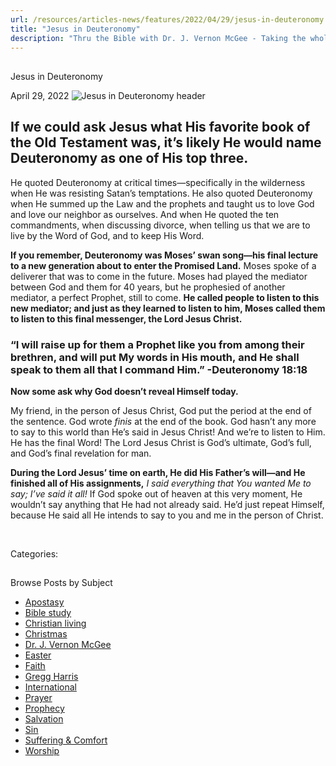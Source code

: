 ```yaml
---
url: /resources/articles-news/features/2022/04/29/jesus-in-deuteronomy
title: "Jesus in Deuteronomy"
description: "Thru the Bible with Dr. J. Vernon McGee - Taking the whole Word to the whole world"
---
```







## 
 Jesus in Deuteronomy


April 29, 2022
![](https://ttb.org/images/default-source/jesus-in/jesus-in-deuteronomy-headerffad4ade-0551-49dd-b672-b0d6e52e4a3f.jpg?sfvrsn=23031816_1 "Jesus in Deuteronomy header")




## If we could ask Jesus what His favorite book of the Old Testament was, it’s likely He would name Deuteronomy as one of His top three.

He quoted Deuteronomy at critical times—specifically in the wilderness when He was resisting Satan’s temptations. He also quoted Deuteronomy when He summed up the Law and the prophets and taught us to love God and love our neighbor as ourselves. And when He quoted the ten commandments, when discussing divorce, when telling us that we are to live by the Word of God, and to keep His Word.

**If you remember, Deuteronomy was Moses’ swan song—his final lecture to a new generation about to enter the Promised Land.** Moses spoke of a deliverer that was to come in the future. Moses had played the mediator between God and them for 40 years, but he prophesied of another mediator, a perfect Prophet, still to come. **He called people to listen to this new mediator; and just as they learned to listen to him, Moses called them to listen to this final messenger, the Lord Jesus Christ.**

### “I will raise up for them a Prophet like you from among their brethren, and will put My words in His mouth, and He shall speak to them all that I command Him.” -Deuteronomy 18:18

**Now some ask why God doesn’t reveal Himself today.** 

My friend, in the person of Jesus Christ, God put the period at the end of the sentence. God wrote *finis* at the end of the book. God hasn’t any more to say to this world than He’s said in Jesus Christ! And we’re to listen to Him. He has the final Word! The Lord Jesus Christ is God’s ultimate, God’s full, and God’s final revelation for man. 

**During the Lord Jesus’ time on earth, He did His Father’s will—and He finished all of His assignments,** *I said everything that You wanted Me to say; I’ve said it all!* If God spoke out of heaven at this very moment, He wouldn’t say anything that He had not already said. He’d just repeat Himself, because He said all He intends to say to you and me in the person of Christ.

 



Categories: 









## 
 Browse Posts by Subject


* [Apostasy](/resources/articles-news/-in-tags/tags/Apostasy)
* [Bible study](/resources/articles-news/-in-tags/tags/Bible-study)
* [Christian living](/resources/articles-news/-in-tags/tags/Christian-living)
* [Christmas](/resources/articles-news/-in-tags/tags/Christmas)
* [Dr. J. Vernon McGee](/resources/articles-news/-in-tags/tags/Dr-J-Vernon-McGee)
* [Easter](/resources/articles-news/-in-tags/tags/easter)
* [Faith](/resources/articles-news/-in-tags/tags/Faith)
* [Gregg Harris](/resources/articles-news/-in-tags/tags/Gregg-Harris)
* [International](/resources/articles-news/-in-tags/tags/International)
* [Prayer](/resources/articles-news/-in-tags/tags/prayer)
* [Prophecy](/resources/articles-news/-in-tags/tags/Prophecy)
* [Salvation](/resources/articles-news/-in-tags/tags/Salvation)
* [Sin](/resources/articles-news/-in-tags/tags/sin)
* [Suffering & Comfort](/resources/articles-news/-in-tags/tags/Suffering-Comfort)
* [Worship](/resources/articles-news/-in-tags/tags/worship)






